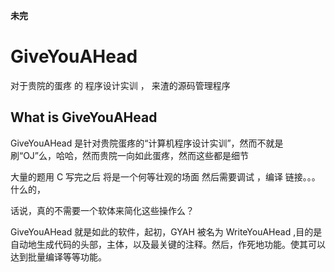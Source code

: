 **未完**
# GiveYouAHead
对于贵院的蛋疼 的 程序设计实训 ， 来渣的源码管理程序

## What is GiveYouAHead

GiveYouAHead 是针对贵院蛋疼的“计算机程序设计实训”，然而不就是刷“OJ”么，哈哈，然而贵院一向如此蛋疼，然而这些都是细节

大量的题用 C 写完之后 将是一个何等壮观的场面 然后需要调试 ，编译 链接。。。什么的，

话说，真的不需要一个软体来简化这些操作么？

GiveYouAHead 就是如此的软件，起初，GYAH 被名为 WriteYouAHead ,目的是自动地生成代码的头部，主体，以及最关键的注释。然后，作死地功能。使其可以达到批量编译等等功能。

